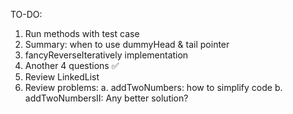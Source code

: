 TO-DO: 
1. Run methods with test case
2. Summary: when to use dummyHead & tail pointer 
3. fancyReverseIteratively implementation
4. Another 4 questions :white_check_mark:
5. Review LinkedList
6. Review problems:
    a. addTwoNumbers: how to simplify code 
    b. addTwoNumbersII: Any better solution?